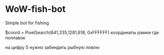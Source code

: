 # WoW-fish-bot
Simple bot for fishing


$coord = PixelSearch(641,335,1281,618, 0xFFFFFF) координаты рамки где поплавок

на цифру 5 нужно забиндить рыбную ловлю
